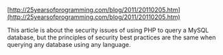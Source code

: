 <!--
id: 15287401420
link: http://blog.hengkiardo.com/post/15287401420/php-security-how-to-avoid-sql-injection
slug: php-security-how-to-avoid-sql-injection
date: Wed Jan 04 2012 14:50:00 GMT+0700 (WIT)
publish: 2012-01-04
tags: php, SQL
title: PHP security: how to avoid SQL Injection vulnerabilities in your MySQL database query code, with examples
-->


[http://25yearsofprogramming.com/blog/2011/20110205.htm](http://25yearsofprogramming.com/blog/2011/20110205.htm)

This article is about the security issues of using PHP to query a MySQL
database, but the principles of security best practices are the same
when querying any database using any language.

